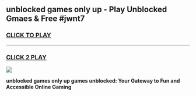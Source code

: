 
## unblocked games only up - Play Unblocked Gmaes & Free #jwnt7
<h3>
<a href="https://premium.freeplayer.one?title=unblocked_games_only_up&ref=03M">CLICK TO PLAY</a></h3>
<hr>

<h3>
<a href="https://premium.freeplayer.one?title=unblocked_games_only_up&ref=03M">CLICK 2 PLAY</a>
  
</h3>

<a href="https://premium.freeplayer.one?title=unblocked_games_only_up&ref=03M"><img src="https://clearcache.store/games.png"></a>


**unblocked games only up games unblocked: Your Gateway to Fun and Accessible Online Gaming**
